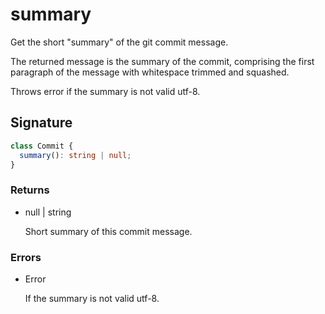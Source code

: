 # summary

Get the short "summary" of the git commit message.

The returned message is the summary of the commit, comprising the first
paragraph of the message with whitespace trimmed and squashed.

Throws error if the summary is not valid utf-8.

## Signature

```ts
class Commit {
  summary(): string | null;
}
```

### Returns

<ul class="param-ul">
  <li class="param-li param-li-root">
    <span class="param-type">null | string</span>
    <br>
    <p class="param-description">Short summary of this commit message.</p>
  </li>
</ul>

### Errors

<ul class="param-ul">
  <li class="param-li param-li-root">
    <span class="param-type">Error</span>
    <br>
    <p class="param-description">If the summary is not valid utf-8.</p>
  </li>
</ul>
